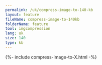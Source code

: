 ```yaml
---
permalink: /uk/compress-image-to-140-kb
layout: feature
fileName: compress-image-to-140kb
folderName: feature
tool: imgcompression
lang: uk
size: 140
type: kb
---
```


{%- include compress-image-to-X.html -%}

